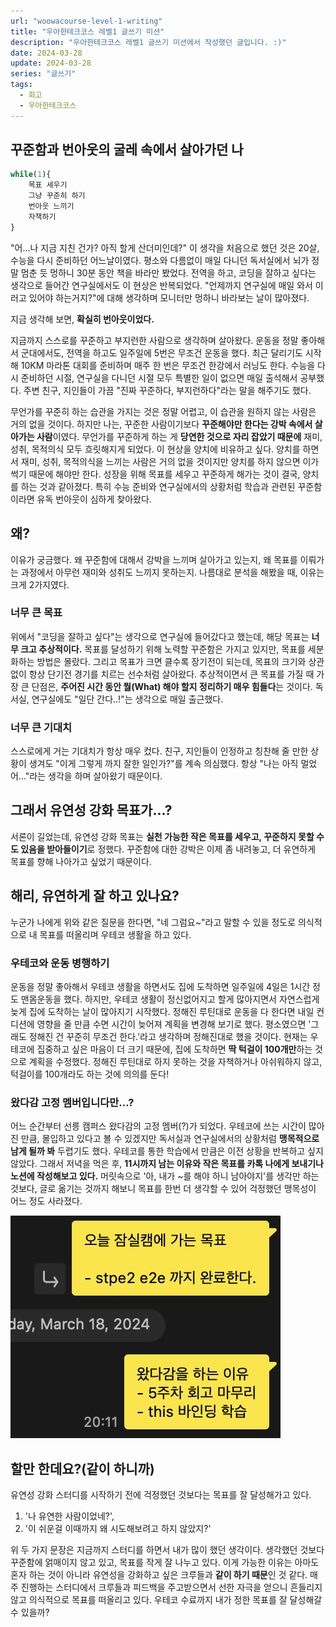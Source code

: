 ```yaml
---
url: "woowacourse-level-1-writing"
title: "우아한테크코스 레벨1 글쓰기 미션"
description: "우아한테크코스 레벨1 글쓰기 미션에서 작성했던 글입니다. :)"
date: 2024-03-28
update: 2024-03-28
series: "글쓰기"
tags:
  - 회고
  - 우아한테크코스
---
```


## 꾸준함과 번아웃의 굴레 속에서 살아가던 나

```js
while(1){
    목표 세우기
    그냥 꾸준히 하기
    번아웃 느끼기
    자책하기
}
```

"어...나 지금 지친 건가? 아직 할게 산더미인데?" 이 생각을 처음으로 했던 것은 20살, 수능을 다시 준비하던 어느날이였다. 평소와 다름없이 매일 다니던 독서실에서 뇌가 정말 멈춘 듯 멍하니 30분 동안 책을 바라만 봤었다. 전역을 하고, 코딩을 잘하고 싶다는 생각으로 들어간 연구실에서도 이 현상은 반복되었다. "언제까지 연구실에 매일 와서 이러고 있어야 하는거지?"에 대해 생각하며 모니터만 멍하니 바라보는 날이 많아졌다.

지금 생각해 보면, **확실히 번아웃이었다.**

지금까지 스스로를 꾸준하고 부지런한 사람으로 생각하며 살아왔다. 운동을 정말 좋아해서 군대에서도, 전역을 하고도 일주일에 5번은 무조건 운동을 했다. 최근 달리기도 시작해 10KM 마라톤 대회를 준비하며 매주 한 번은 무조건 한강에서 러닝도 한다. 수능을 다시 준비하던 시절, 연구실을 다니던 시절 모두 특별한 일이 없으면 매일 출석해서 공부했다. 주변 친구, 지인들이 가끔 "진짜 꾸준하다, 부지런하다"라는 말을 해주기도 했다.

무언가를 꾸준히 하는 습관을 가지는 것은 정말 어렵고, 이 습관을 원하지 않는 사람은 거의 없을 것이다. 하지만 나는, 꾸준한 사람이기보다 **꾸준해야만 한다는 강박 속에서 살아가는 사람**이였다. 무언가를 꾸준하게 하는 게 **당연한 것으로 자리 잡았기 때문에** 재미, 성취, 목적의식 모두 흐릿해지게 되었다. 이 현상을 양치에 비유하고 싶다. 양치를 하면서 재미, 성취, 목적의식을 느끼는 사람은 거의 없을 것이지만 양치를 하지 않으면 이가 썩기 때문에 해야만 한다. 성장을 위해 목표를 세우고 꾸준하게 해가는 것이 결국, 양치를 하는 것과 같아졌다. 특히 수능 준비와 연구실에서의 상황처럼 학습과 관련된 꾸준함이라면 유독 번아웃이 심하게 찾아왔다.

## 왜?

이유가 궁금했다. 왜 꾸준함에 대해서 강박을 느끼며 살아가고 있는지, 왜 목표를 이뤄가는 과정에서 아무런 재미와 성취도 느끼지 못하는지. 나름대로 분석을 해봤을 때, 이유는 크게 2가지였다.

### 너무 큰 목표

위에서 "코딩을 잘하고 싶다"는 생각으로 연구실에 들어갔다고 했는데, 해당 목표는 **너무 크고 추상적이다.** 목표를 달성하기 위해 노력할 꾸준함은 가지고 있지만, 목표를 세분화하는 방법은 몰랐다. 그리고 목표가 크면 클수록 장기전이 되는데, 목표의 크기와 상관없이 항상 단기전 경기를 치르는 선수처럼 살아왔다. 추상적이면서 큰 목표를 가질 때 가장 큰 단점은, **주어진 시간 동안 뭘(What) 해야 할지 정리하기 매우 힘들다**는 것이다. 독서실, 연구실에도 "일단 간다..!"는 생각으로 매일 출근했다.

### 너무 큰 기대치

스스로에게 거는 기대치가 항상 매우 컸다. 친구, 지인들이 인정하고 칭찬해 줄 만한 상황이 생겨도 "이게 그렇게 까지 잘한 일인가?"를 계속 의심했다. 항상 "나는 아직 멀었어..."라는 생각을 하며 살아왔기 때문이다.

## 그래서 유연성 강화 목표가...?

서론이 길었는데, 유연성 강화 목표는 **실천 가능한 작은 목표를 세우고, 꾸준하지 못할 수도 있음을 받아들이기**로 정했다. 꾸준함에 대한 강박은 이제 좀 내려놓고, 더 유연하게 목표를 향해 나아가고 싶었기 때문이다.

## 해리, 유연하게 잘 하고 있나요?

누군가 나에게 위와 같은 질문을 한다면, "네 그럼요~"라고 말할 수 있을 정도로 의식적으로 내 목표를 떠올리며 우테코 생활을 하고 있다.

### 우테코와 운동 병행하기

운동을 정말 좋아해서 우테코 생활을 하면서도 집에 도착하면 일주일에 4일은 1시간 정도 맨몸운동을 했다. 하지만, 우테코 생활이 정신없어지고 할게 많아지면서 자연스럽게 늦게 집에 도착하는 날이 많아지기 시작했다. 정해진 루틴대로 운동을 다 한다면 내일 컨디션에 영향을 줄 만큼 수면 시간이 늦어져 계획을 변경해 보기로 했다. 평소였으면 '그래도 정해진 건 꾸준히 무조건 한다.'라고 생각하며 정해진대로 했을 것이다. 현재는 우테코에 집중하고 싶은 마음이 더 크기 때문에, 집에 도착하면 **딱 턱걸이 100개만**하는 것으로 계획을 수정했다. 정해진 루틴대로 하지 못하는 것을 자책하거나 아쉬워하지 않고, 턱걸이를 100개라도 하는 것에 의의를 둔다!

### 왔다감 고정 멤버입니다만...?

어느 순간부터 선릉 캠퍼스 왔다감의 고정 멤버(?)가 되었다. 우테코에 쓰는 시간이 많아진 만큼, 몰입하고 있다고 볼 수 있겠지만 독서실과 연구실에서의 상황처럼 **맹목적으로 남게 될까 봐** 두렵기도 했다. 우테코를 통한 학습에서 만큼은 이전 상황을 반복하고 싶지 않았다. 그래서 저녁을 먹은 후, **11시까지 남는 이유와 작은 목표를 카톡 나에게 보내기나 노션에 작성해보고 있다.** 머릿속으로 '아, 내가 ~를 해야 하니 남아야지'를 생각만 하는 것보다, 글로 옮기는 것까지 해보니 목표를 한번 더 생각할 수 있어 걱정했던 맹목성이 어느 정도 사라졌다.

![](./assets/내%20목표.png)

## 할만 한데요?(같이 하니까)

유연성 강화 스터디를 시작하기 전에 걱정했던 것보다는 목표를 잘 달성해가고 있다.

1. '나 유연한 사람이었네?',
2. '이 쉬운걸 이때까지 왜 시도해보려고 하지 않았지?'

위 두 가지 문장은 지금까지 스터디를 하면서 내가 많이 했던 생각이다. 생각했던 것보다 꾸준함에 얽매이지 않고 있고, 목표를 작게 잘 나누고 있다. 이게 가능한 이유는 아마도 혼자 하는 것이 아니라 유연성을 강화하고 싶은 크루들과 **같이 하기 때문**인 것 같다. 매주 진행하는 스터디에서 크루들과 피드백을 주고받으면서 선한 자극을 얻으니 흔들리지 않고 의식적으로 목표를 떠올리고 있다. 우테코 수료까지 내가 정한 목표를 잘 달성해갈 수 있을까?
